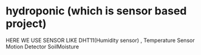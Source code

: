 # hydroponic  (which is sensor based project)
HERE WE USE SENSOR LIKE DHT11(Humidity sensor) , Temperature Sensor
Motion Detector
SoilMoisture
                                                                         
